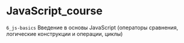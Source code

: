 # JavaScript_course

`6_js-basics` Введение в основы JavaScript (операторы сравнения, логические конструкции и операции, циклы)